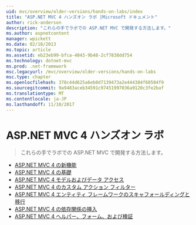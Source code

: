 ```yaml
---
uid: mvc/overview/older-versions/hands-on-labs/index
title: "ASP.NET MVC 4 ハンズオン ラボ |Microsoft ドキュメント"
author: rick-anderson
description: "これらの手でラボでの ASP.NET MVC で開発する方法します。"
ms.author: aspnetcontent
manager: wpickett
ms.date: 02/18/2013
ms.topic: article
ms.assetid: eb23eb99-bfca-4043-9b48-2cf7838dd754
ms.technology: dotnet-mvc
ms.prod: .net-framework
msc.legacyurl: /mvc/overview/older-versions/hands-on-labs
msc.type: chapter
ms.openlocfilehash: 378c44d625a6eb0d7139473a2e444384f60504f9
ms.sourcegitcommit: 9a9483aceb34591c97451997036a9120c3fe2baf
ms.translationtype: MT
ms.contentlocale: ja-JP
ms.lasthandoff: 11/10/2017
---
```

<a name="aspnet-mvc-4-hands-on-labs"></a>ASP.NET MVC 4 ハンズオン ラボ
====================
> これらの手でラボでの ASP.NET MVC で開発する方法します。


- [ASP.NET MVC 4 の新機能](whats-new-in-aspnet-mvc-4.md)
- [ASP.NET MVC 4 の基礎](aspnet-mvc-4-fundamentals.md)
- [ASP.NET MVC 4 モデルおよびデータ アクセス](aspnet-mvc-4-models-and-data-access.md)
- [ASP.NET MVC 4 のカスタム アクション フィルター](aspnet-mvc-4-custom-action-filters.md)
- [ASP.NET MVC 4 エンティティ フレームワークのスキャフォールディングと移行](aspnet-mvc-4-entity-framework-scaffolding-and-migrations.md)
- [ASP.NET MVC 4 の依存関係の挿入](aspnet-mvc-4-dependency-injection.md)
- [ASP.NET MVC 4 ヘルパー、フォーム、および検証](aspnet-mvc-4-helpers-forms-and-validation.md)
